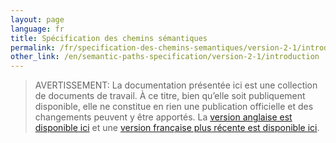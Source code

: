 ```yaml
---
layout: page
language: fr
title: Spécification des chemins sémantiques
permalink: /fr/specification-des-chemins-semantiques/version-2-1/introduction
other_link: /en/semantic-paths-specification/version-2-1/introduction
---
```


> <span class="disclaimer">AVERTISSEMENT:</span> La documentation présentée ici est une collection de documents de travail. À ce titre, bien qu’elle soit publiquement disponible, elle ne constitue en rien une publication officielle et des changements peuvent y être apportés. La [version anglaise est disponible ici](/collections-model/en/semantic-paths-specification/version-2-1/introduction) et une [version française plus récente est disponible ici](/collections-model/fr/specification-des-chemins-semantiques/actuel/introduction).